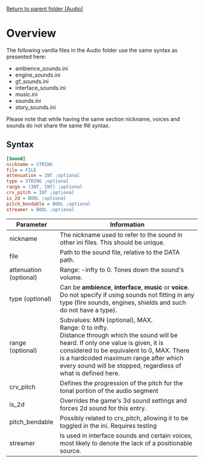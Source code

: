 [Return to parent folder (Audio)](../Audio)

# Overview
The following vanilla files in the Audio folder use the same syntax as presented here:

* ambience_sounds.ini
* engine_sounds.ini
* gf_sounds.ini
* interface_sounds.ini
* music.ini
* sounds.ini
* story_sounds.ini

Please note that while having the same section nickname, voices and sounds do not share the same INI syntax.

## Syntax

```ini
[Sound] 
nickname = STRING 
file = FILE 
attenuation = INT ;optional
type = STRING ;optional
range = (INT, INT) ;optional
crv_pitch = INT ;optional
is_2d = BOOL ;optional
pitch_bendable = BOOL ;optional
streamer = BOOL ;optional
```

| Parameter              | Information                                                                                                                                                                       |
| ---------------------- | ----------------------------------------------------------------------------------------------- |
| nickname               | The nickname used to refer to the sound in other ini files. This should be unique.                                                                                                |
| file                   | Path to the sound file, relative to the DATA path.                                                                                                                                |
| attenuation (optional) | Range: -infty to 0. Tones down the sound's volume.                                                                                                                                |
| type (optional)        | Can be **ambience**, **interface**, **music** or **voice**. Do not specify if using sounds not fitting in any type (fire sounds, engines, shields and such do not have a type).   |
| range (optional)       | Subvalues: MIN (optional), MAX.<br/>Range: 0 to infty.<br/>Distance through which the sound will be heard. If only one value is given, it is considered to be equivalent to 0, MAX. There is a hardcoded maximum range after which every sound will be stopped, regardless of what is defined here. |
| crv_pitch              | Defines the progression of the pitch for the tonal portion of the audio segment                                                                                                   |
| is_2d                  | Overrides the game's 3d sound settings and forces 2d sound for this entry.                                                                                                        |
| pitch_bendable         | Possibly related to crv_pitch, allowing it to be toggled in the ini. Requires testing                                                                                             |
| streamer               | Is used in interface sounds and certain voices, most likely to denote the lack of a positionable source.                                                                          |
